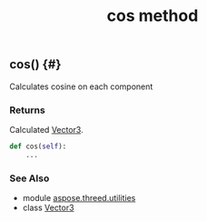 ﻿---
title: cos method
second_title: Aspose.3D for Python via .NET API References
description: 
type: docs
weight: 40
url: /python-net/aspose.threed.utilities/vector3/cos/
is_root: false
---

## cos() {#}

Calculates cosine on each component


### Returns 


Calculated [Vector3](/3d/python-net/aspose.threed.utilities/vector3).


```python
def cos(self):
    ...
```





### See Also
* module [aspose.threed.utilities](../../)
* class [Vector3](/3d/python-net/aspose.threed.utilities/vector3)
